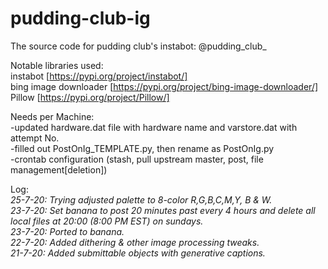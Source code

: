 # pudding-club-ig
The source code for pudding club's instabot: @pudding_club_

Notable libraries used:  
instabot [https://pypi.org/project/instabot/]  
bing image downloader [https://pypi.org/project/bing-image-downloader/]  
Pillow [https://pypi.org/project/Pillow/]  

Needs per Machine:  
-updated hardware.dat file with hardware name and varstore.dat with attempt No.  
-filled out PostOnIg_TEMPLATE.py, then rename as PostOnIg.py  
-crontab configuration (stash, pull upstream master, post, file management[deletion])


Log:  
<i>
25-7-20: Trying adjusted palette to 8-color R,G,B,C,M,Y, B & W.  
23-7-20: Set banana to post 20 minutes past every 4 hours and delete all local files at 20:00 (8:00 PM EST) on sundays.   
23-7-20: Ported to banana.  
22-7-20: Added dithering & other image processing tweaks.  
21-7-20: Added submittable objects with generative captions.
  </i>
